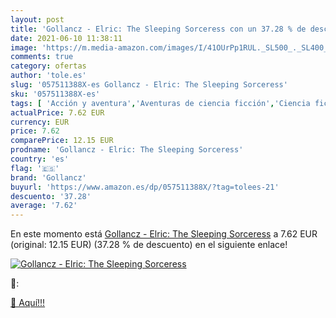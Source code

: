 ```yaml
---
layout: post
title: 'Gollancz - Elric: The Sleeping Sorceress con un 37.28 % de descuento'
date: 2021-06-10 11:38:11
image: 'https://m.media-amazon.com/images/I/41OUrPp1RUL._SL500_._SL400_.jpg'
comments: true
category: ofertas
author: 'tole.es'
slug: '057511388X-es Gollancz - Elric: The Sleeping Sorceress'
sku: '057511388X-es'
tags: [ 'Acción y aventura','Aventuras de ciencia ficción','Ciencia ficción','Fantasía','Fantasía de acción y aventura','Fantasía oscura','Fantasía y ciencia ficción','Ficción por género','Libros','Literatura y ficción','Terror','gollancz', ]
actualPrice: 7.62 EUR
currency: EUR
price: 7.62
comparePrice: 12.15 EUR
prodname: 'Gollancz - Elric: The Sleeping Sorceress'
country: 'es'
flag: '🇪🇸'
brand: 'Gollancz'
buyurl: 'https://www.amazon.es/dp/057511388X/?tag=tolees-21'
descuento: '37.28'
average: '7.62'
---
```


En este momento está [Gollancz - Elric: The Sleeping Sorceress](https://www.amazon.es/dp/057511388X/?tag=tolees-21) a 7.62 EUR (original: 12.15 EUR) (37.28 %  de descuento) en el siguiente enlace!

[![Gollancz - Elric: The Sleeping Sorceress](https://m.media-amazon.com/images/I/41OUrPp1RUL._SL500_._SL400_.jpg)](https://www.amazon.es/dp/057511388X/?tag=tolees-21)

🔎:


[🛒 Aquí!!!](https://www.amazon.es/dp/057511388X/?tag=tolees-21)
